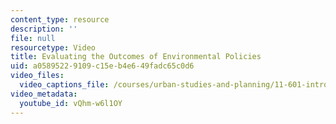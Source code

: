 ```yaml
---
content_type: resource
description: ''
file: null
resourcetype: Video
title: Evaluating the Outcomes of Environmental Policies
uid: a0589522-9109-c15e-b4e6-49fadc65c0d6
video_files:
  video_captions_file: /courses/urban-studies-and-planning/11-601-introduction-to-environmental-policy-and-planning-fall-2016/scenario-presentations/scenario-3/evaluating-the-outcomes-of-environmental-policies/vQhm-w6l1OY.vtt
video_metadata:
  youtube_id: vQhm-w6l1OY
---
```

